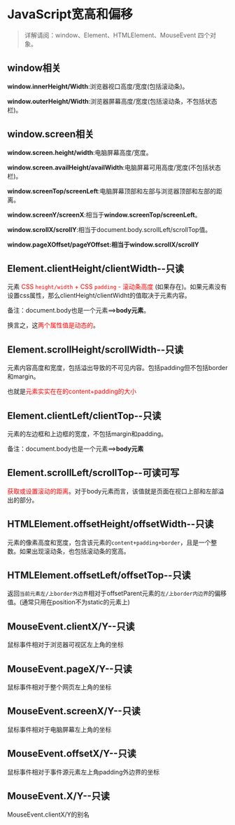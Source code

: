 # JavaScript宽高和偏移

>  详解请阅：window、Element、HTMLElement、MouseEvent 四个对象。

## window相关

**window.innerHeight/Width**:浏览器视口高度/宽度(包括滚动条)。

**window.outerHeight/Width**:浏览器屏幕高度/宽度(包括滚动条，不包括状态栏)。



## window.screen相关

**window.screen.height/width**:电脑屏幕高度/宽度。

**window.screen.availHeight/availWidth**:电脑屏幕可用高度/宽度(不包括状态栏)。

**window.screenTop/screenLeft**:电脑屏幕顶部和左部与浏览器顶部和左部的距离。

**window.screenY/screenX**:相当于**window.screenTop/screenLeft**。

**window.scrollX/scrollY**:相当于document.body.scrollLeft/scrollTop值。

**window.pageXOffset/pageYOffset:**相当于**window.scrollX/scrollY**





## Element.clientHeight/clientWidth--只读

元素<span style="color:red;"> CSS `height/width` + CSS `padding` - 滚动条高度 </span>(如果存在)。如果元素没有设置css属性，那么clientHeight/clientWidht的值取决于元素内容。

备注：document.body也是一个元素==>**body元素**。

换言之，这<span style="color:red;">两个属性值是动态的</span>。





## Element.scrollHeight/scrollWidth--只读

元素内容高度和宽度，包括溢出导致的不可见内容。包括padding但不包括border和margin。

也就是<span style='color:red;'>元素实实在在的content+padding的大小</span>





## Element.clientLeft/clientTop--只读

元素的左边框和上边框的宽度，不包括margin和padding。

备注：document.body也是一个元素==>**body元素**





## Element.scrollLeft/scrollTop--可读可写

<span style='color:red;'>获取或设置滚动的距离</span>。对于body元素而言，该值就是页面在视口上部和左部溢出的部分。





## HTMLElement.offsetHeight/offsetWidth--只读

元素的像素高度和宽度，包含该元素的`content+padding+border`，且是一个整数。如果出现滚动条，也包括滚动条的宽高。



## HTMLElement.offsetLeft/offsetTop--只读

返回`当前元素左/上border外边界`相对于offsetParent元素的`左/上border内边界`的偏移值。(通常只用在position不为static的元素上)





## MouseEvent.clientX/Y--只读

鼠标事件相对于浏览器可视区左上角的坐标





## MouseEvent.pageX/Y--只读

鼠标事件相对于整个网页左上角的坐标





## MouseEvent.screenX/Y--只读

鼠标事件相对于电脑屏幕左上角的坐标





## MouseEvent.offsetX/Y--只读

鼠标事件相对于事件源元素左上角padding外边界的坐标





## MouseEvent.X/Y--只读

MouseEvent.clientX/Y的别名

